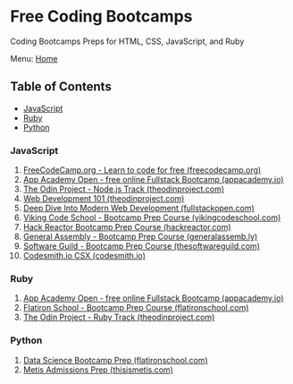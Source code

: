 # Free Coding Bootcamps

Coding Bootcamps Preps for HTML, CSS, JavaScript, and Ruby

Menu: [Home](./README.md)

## Table of Contents

- [JavaScript](#javascript)
- [Ruby](#ruby)
- [Python](#python)

### JavaScript

1. [FreeCodeCamp.org - Learn to code for free (freecodecamp.org)](https://www.freecodecamp.org/)
1. [App Academy Open - free online Fullstack Bootcamp (appacademy.io)](https://open.appacademy.io/ "Land one of the highest paying jobs - for free Learn to code online. Get access to App Academy’s entire full-stack course for free" )
1. [The Odin Project - Node.js Track (theodinproject.com)](https://www.theodinproject.com/tracks/2)
1. [Web Development 101 (theodinproject.com)](https://www.theodinproject.com/courses/web-development-101)
1. [Deep Dive Into Modern Web Development (fullstackopen.com)](https://fullstackopen.com/en/ "Learn React, Redux, Node.js, MongoDB, and GraphQL in one go! This course will introduce you to modern JavaScript-based web development. The main focus is on building single page applications with ReactJS that use REST APIs built with Node.js.")
1. [Viking Code School - Bootcamp Prep Course (vikingcodeschool.com)](https://www.vikingcodeschool.com/prep)
1. [Hack Reactor Bootcamp Prep Course (hackreactor.com)](http://www.hackreactor.com/prep-programs)
1. [General Assembly - Bootcamp Prep Course (generalassemb.ly)](https://dash.generalassemb.ly/)
1. [Software Guild - Bootcamp Prep Course (thesoftwareguild.com)](https://www.thesoftwareguild.com/introduction-web-development/)
1. [Codesmith.io CSX (codesmith.io)](https://csx.codesmith.io/ "Learn Javascript for free and get admitted to a top coding school. Whether you are just starting out with JavaScript or have been building distributed Node microservices for years, CSX has courses, coding challenges, mentors and community for you.")

### Ruby

1. [App Academy Open - free online Fullstack Bootcamp (appacademy.io)](https://open.appacademy.io/ "Land one of the highest paying jobs - for free Learn to code online. Get access to App Academy’s entire full-stack course for free" )
1. [Flatiron School - Bootcamp Prep Course (flatironschool.com)](https://flatironschool.com/programs/online-bootcamp-prep-course/)
1. [The Odin Project - Ruby Track (theodinproject.com)](https://www.theodinproject.com/tracks/1)

### Python

1. [Data Science Bootcamp Prep (flatironschool.com)](https://flatironschool.com/free-courses/data-science-bootcamp-prep "Start your journey through data science, the most sought-after field in tech — for free. Our free prep course begins by teaching students how to code in Python, one of the most popular programming languages utilized by data scientists. An introduction to data science and Python is a key component that allows students to move beyond data analysis and into data science.")
1. [Metis Admissions Prep (thisismetis.com)](https://www.thisismetis.com/admissions-prep "Develop Your Data Science Fundamentals & Prepare to Apply to the Metis Bootcamp.")
